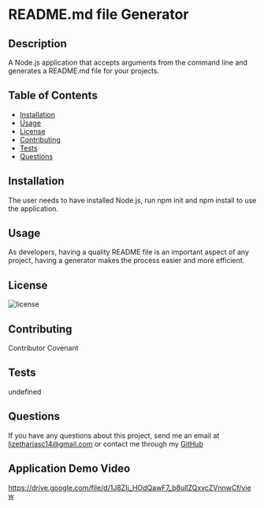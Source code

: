 
  # README.md file Generator

  ## Description
  A Node.js application that accepts arguments from the command line and generates a README.md file for your projects.

  ## Table of Contents

* [Installation](#installation)
* [Usage](#usage)
* [License](#license)
* [Contributing](#contributing)
* [Tests](#tests)
* [Questions](#questions)

## Installation 
The user needs to have installed Node.js, run npm init and npm install to use the application.

## Usage
As developers, having a quality README file is an important aspect of any project, having a generator makes the process easier and more efficient. 

## License
![license](https://img.shields.io/badge/license-MIT-brightgreen)

## Contributing
Contributor Covenant

## Tests
undefined

## Questions
If you have any questions about this project, send me an email at lizethariasc14@gmail.com or contact me through my [GitHub](https://github.com/lizariasc)

## Application Demo Video
https://drive.google.com/file/d/1J8ZIj_HOdQawF7_b8ullZQxvcZVnnwCf/view